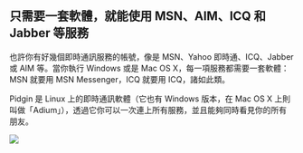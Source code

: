 ﻿<?php require("../../entete.php"); ?> <?php require("../../base.php"); ?> <?php require("../../fonctions.php"); ?>

<div id="corps">

<h2>只需要一套軟體，就能使用 MSN、AIM、ICQ 和 Jabber 等服務</h2>

<p>也許你有好幾個即時通訊服務的帳號，像是 MSN、Yahoo 即時通、ICQ、Jabber 或 AIM 等。當你執行 Windows 或是 Mac OS X，每一項服務都需要一套軟體：MSN 就要用 MSN Messenger，ICQ 就要用 ICQ，諸如此類。</p>

<p>Pidgin 是 Linux 上的即時通訊軟體（它也有 Windows 版本，在 Mac OS X 上則叫做「Adium」），透過它你可以一次連上所有服務，並且能夠同時看見你的所有朋友。</p>

<img src="Images/gaim_im_services.png" />

</div>  
